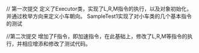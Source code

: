 // 第一次提交
定义了Executor类，实现了L,R,M指令的执行，以及对象初始化，并通过枚举方向来定义小车朝向。
SampleTest1实现了对小车类的几个基本指令的测试


//第二次提交
增加了F指令，即加速指令，在此基础上，修改了L,R,M等指令的执行，并相应增添和修改了测试代码。

